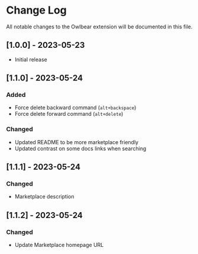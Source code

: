 # Change Log

All notable changes to the Owlbear extension will be documented in this file.

## [1.0.0] - 2023-05-23

- Initial release


## [1.1.0] - 2023-05-24

### Added
- Force delete backward command (`alt+backspace`)
- Force delete forward command (`alt+delete`)

### Changed

- Updated README to be more marketplace friendly
- Updated contrast on some docs links when searching


## [1.1.1] - 2023-05-24

### Changed

- Marketplace description


## [1.1.2] - 2023-05-24

### Changed

- Update Marketplace homepage URL
